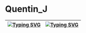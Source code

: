 # Quentin_J

|[![Typing SVG](https://readme-typing-svg.herokuapp.com?font=Roboto&weight=200&size=45&duration=2500&pause=3000&color=8444F7&vCenter=true&width=200&lines=%23Quentin)](https://git.io/typing-svg)|[![Typing SVG](https://readme-typing-svg.herokuapp.com?font=Roboto&weight=200&size=45&duration=2500&pause=3000&color=EEF753&vCenter=true&width=200&lines=JANOWSZIK)](https://git.io/typing-svg)
|------------------------|--------------|

<!--
**Quentin-J-Sphinx/Quentin-J-Sphinx** is a ✨ _special_ ✨ repository because its `README.md` (this file) appears on your GitHub profile.

Here are some ideas to get you started:

- 🔭 I’m currently working on ...
- 🌱 I’m currently learning ...
- 👯 I’m looking to collaborate on ...
- 🤔 I’m looking for help with ...
- 💬 Ask me about ...
- 📫 How to reach me: ...
- 😄 Pronouns: ...
- ⚡ Fun fact: ...
-->
